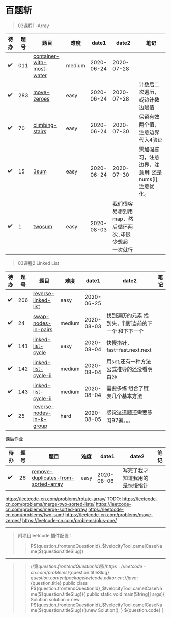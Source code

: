 # 百题斩

> 03课程1 -Array 

| 待办| 题号 | 题目 | 难度 |  date1 | date2 | 笔记 | 
| --- | --- | --- | --- | --- | --- |--- |
|✔️|011 | [container-with-most-water](https://leetcode-cn.com/problems/container-with-most-water/) | medium|2020-06-24|2020-07-28|
|✔️| 283 |[move-zeroes](https://leetcode-cn.com/problems/move-zeroes/)|easy|2020-06-24|2020-07-28|计数后二次遍历，或边计数边赋值
|✔️|  70 |[climbing-stairs](https://leetcode.com/problems/climbing-stairs/)|easy|2020-06-24|2020-07-30|保留有效两个值，注意边界 代入4验证
|✔️| 15|[ 3sum](https://leetcode-cn.com/problems/3sum/)  |easy|2020-06-24|2020-07-30|需加强练习，注意边界，注意用i 还是nums[i],注意优化。
|✔️| 1|[ twosum](https://leetcode-cn.com/problems/two-sum) |easy|2020-08-03| 我们很容易想到用map，然后循环两次 ,却很少想起 一次就行


> 03课程2 Linked List  

| 待办| 题号 | 题目 | 难度 |  date1 | date2 | 笔记 | 
| --- | --- | --- | --- | --- | --- |--- |
| ✔️️| 206 | [reverse-linked-list](https://leetcode.com/problems/reverse-linked-list/) | easy|2020-06-25
| ✔️️| 24|[ swap-nodes-in-pairs](https://leetcode.com/problems/swap-nodes-in-pairs)  |medium |2020-08-03|找到遍历的元素 找到头，判断当前的下一个 和下下一个
| ✔️️| 141|[ linked-list-cycle]( https://leetcode.com/problems/linked-list-cycle)  |easy|2020-08-04|快慢指针，fast=fast.next.next 
| ✔️️| 142|[ linked-list-cycle-ii]( https://leetcode.com/problems/linked-list-cycle-ii)  |medium|2020-08-04|用set;还有一种方法公式推导的还没看明白😕
| ✔️️| 143|[ linked-list-cycle-ii]( https://leetcode.com/problems/reorder-list)  |medium|2020-08-04|需要多练 组合了链表几个基本方法
| ✔️️| 25|[ reverse-nodes-in-k-group]( https://leetcode.com/problems/reverse-nodes-in-k-group/)  |hard|2020-08-05| 感觉这道题还需要练习97遍。。。
 
课后作业

| 待办| 题号 | 题目 | 难度 |  date1 | date2 | 笔记 | 
| --- | --- | --- | --- | --- | --- |--- |
| ✔️️| 26 | [remove-duplicates-from-sorted-array](https://leetcode.com/problems/remove-duplicates-from-sorted-array/) | easy|2020-08-06|写完了我才知道我用的是快慢指针

 https://leetcode-cn.com/problems/rotate-array/ TODO:
https://leetcode-cn.com/problems/merge-two-sorted-lists/
https://leetcode-cn.com/problems/merge-sorted-array/
https://leetcode-cn.com/problems/two-sum/
https://leetcode-cn.com/problems/move-zeroes/
https://leetcode-cn.com/problems/plus-one/
 
 
 
_____
>附项目leetcode 插件配置：
>>P${question.frontendQuestionId}_$!velocityTool.camelCaseName(${question.titleSlug})
---
>>//第${question.frontendQuestionId}题
  //https://leetcode-cn.com/problems/${question.titleSlug}
  ${question.content}
  package leetcode.editor.cn;
  //java:${question.title}
  public class P${question.frontendQuestionId}_$!velocityTool.camelCaseName(${question.titleSlug}){
      public static void main(String[] args){
          Solution solution = new P${question.frontendQuestionId}_$!velocityTool.camelCaseName(${question.titleSlug})().new Solution();
      }
      ${question.code}
  }
   

